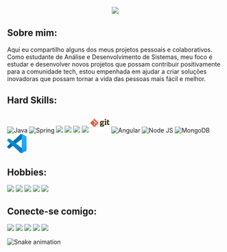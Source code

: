 <!-- Plataformas sociais -->

<p align="center"> <a href="https://github.com/denvercoder1/readme-typing-svg">
<img width="60%" src="https://readme-typing-svg.herokuapp.com?font=Orbitron&size=25&color=BF91F3&background=1A1B27&center=true&vCenter=true&duration=3000&pause=300&lines=<Hello,+world!+👋>;<Sou+Samira+Cantão!>;<Prazer+em+conhecê-lo!>">
</a></hp>


<!-- Sobre -->


<div align="esquerda">
   <h2>Sobre mim:</h2>
   <p>Aqui eu compartilho alguns dos meus projetos pessoais e colaborativos. Como estudante de Análise e Desenvolvimento de Sistemas, meu foco é estudar e desenvolver novos projetos que possam contribuir positivamente para a comunidade tech, estou empenhada em ajudar a criar soluções inovadoras que possam tornar a vida das pessoas mais fácil e melhor.</p>


</div>
<h2>Hard Skills:</h2>


<img alt="Java" height="45" src="https://cdn-icons-png.flaticon.com/512/919/919854.png"></code>
<img alt="Spring" height ="45" src='https://cdn.jsdelivr.net/gh/devicons/devicon/icons/spring/spring-original.svg'>
<img height="45" src="https://cdn-icons-png.flaticon.com/512/5968/5968267.png"></code>
<img height="45" src="https://cdn-icons-png.flaticon.com/512/5968/5968242.png"></code>
<img height="45" src="https://cdn-icons-png.flaticon.com/512/5968/5968292.png"></code>
<img height="45" src="src='https://cdn.jsdelivr.net/gh/devicons/devicon/icons/spring/spring-original.svg'"></code>
<img height="45" src="https://raw.githubusercontent.com/github/explore/80688e429a7d4ef2fca1e82350fe8e3517d3494d/topics/git/git.png" alt="Git"></code>
<img alt="Angular" height="45" src="https://cdn2.iconfinder.com/data/icons/designer-skills/128/angular-512.png"></code>
<img alt="Node JS" height="45" src="https://cdn4.iconfinder.com/data/icons/logos-3/456/nodejs-new-pantone-black-256.png"></code>
<img alt="MongoDB" height="45" src="https://cdn4.iconfinder.com/data/icons/logos-3/512/mongodb-2-256.png"></code>
<img height="45" src="https://raw.githubusercontent.com/github/explore/80688e429a7d4ef2fca1e82350fe8e3517d3494d/topics/visual-studio-code/visual-studio-code.png" alt="Visual Studio Code"></code>



  

</div>

</div>
<h2>Hobbies:</h2>

<img height="45" src="https://cdn-icons-png.flaticon.com/512/4334/4334822.png"></code>
<img height="45" src="https://cdn-icons-png.flaticon.com/512/4536/4536582.png"></code>
<img height="45" src="https://cdn-icons-png.flaticon.com/512/3151/3151009.png"></code>
<img height="45" src="https://cdn-icons-png.flaticon.com/512/7571/7571936.png"></code>
<img height="45" src="https://cdn-icons-png.flaticon.com/512/1809/1809839.png"></code>


</div>

<h2>Conecte-se comigo:</h2>
  <a href="https://www.linkedin.com/in/samiracantao/"><img height="45" src="https://cdn-icons-png.flaticon.com/512/145/145807.png"></a>
  <a href="https://github.com/SamiCantao"><img height="45" src="https://cdn-icons-png.flaticon.com/512/2111/2111432.png"></a>
  <a href="https://wa.me/5591980628052"><img height="45" src="https://cdn-icons-png.flaticon.com/512/3670/3670051.png"></a>
  <a href="mailto:samiracantao@gmail.com"><img height="45" src="https://cdn-icons-png.flaticon.com/512/5968/5968534.png"></a>
  <a href="https://discord.com/users/SamiraCantao#6777"><img height="45" src="https://cdn-icons-png.flaticon.com/512/5968/5968756.png"></a>
  
</div>




![Snake animation](https://github.com/thepiyushmalhotra/thepiyushmalhotra/blob/output/github-contribution-grid-snake.svg)

